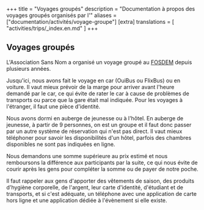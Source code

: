 +++
title = "Voyages groupés"
description = "Documentation à propos des voyages groupés organisés par l'"
aliases = ["documentation/activités/voyage-groupe"]
[extra]
translations = [
    "activities/trips/_index.en.md"
]
+++

## Voyages groupés

L'Association Sans Nom a organisé un voyage groupé au
[FOSDEM](@/activities/trips/fosdem/_index.md) depuis plusieurs années.

Jusqu'ici, nous avons fait le voyage en car (OuiBus ou FlixBus) ou en voiture.
Il vaut mieux prévoir de la marge pour arriver avant l'heure demandé par le
car, ce qui évite de rater le car à cause de problèmes de transports ou parce
que la gare était mal indiquée.
Pour les voyages à l'étranger, il faut une pièce d'identité.

Nous avons dormi en auberge de jeunesse ou à l'hôtel. En auberge de jeunesse, à
partir de 9 personnes, on est un groupe et il faut donc passer par un autre
système de réservation qui n'est pas direct.
Il vaut mieux téléphoner pour savoir les disponibilités d'un hôtel, parfois des
chambres disponibles ne sont pas indiquées en ligne.

Nous demandons une somme supérieure au prix estimé et nous remboursons la
différence aux participants par la suite, ce qui nous évite de courir après les
gens pour compléter la somme ou de payer de notre poche.

Il faut rappeler aux gens d'apporter des vêtements de saison, des produits
d'hygiène corporelle, de l'argent, leur carte d'identité, d'étudiant et de
transports, et si c'est adéquate, un téléphone avec une application de carte
hors ligne et une application dédiée à l'évènement si elle existe.
